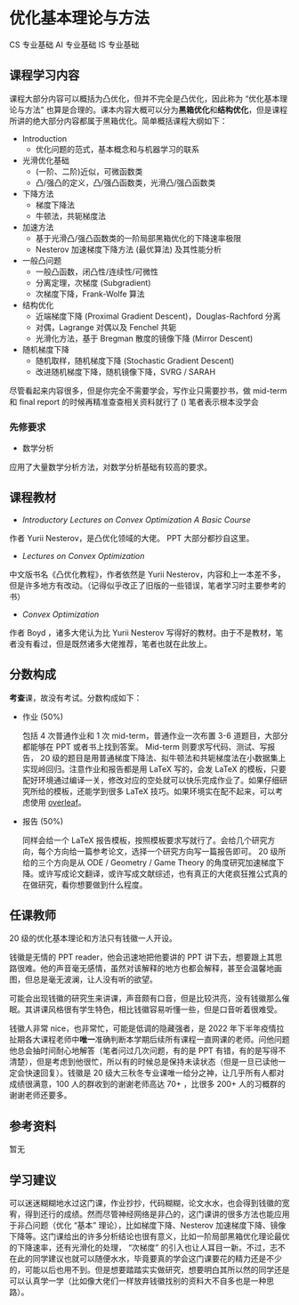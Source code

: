 # 优化基本理论与方法

<div class="badges">
<span class="badge cs-badge">CS 专业基础</span>
<span class="badge ai-badge">AI 专业基础</span>
<span class="badge is-badge">IS 专业基础</span>
</div>

## 课程学习内容

课程大部分内容可以概括为凸优化，但并不完全是凸优化，因此称为 “优化基本理论与方法” 也算是合理的。课本内容大概可以分为**黑箱优化**和**结构优化**，但是课程所讲的绝大部分内容都属于黑箱优化。简单概括课程大纲如下：

* Introduction
    - 优化问题的范式，基本概念和与机器学习的联系
* 光滑优化基础
    - (一阶、二阶)近似，可微函数类
    - 凸/强凸的定义，凸/强凸函数类，光滑凸/强凸函数类
* 下降方法
    - 梯度下降法
    - 牛顿法，共轭梯度法
* 加速方法
    - 基于光滑凸/强凸函数类的一阶局部黑箱优化的下降速率极限
    - Nesterov 加速梯度下降方法 (最优算法) 及其性能分析
* 一般凸问题
    - 一般凸函数，闭凸性/连续性/可微性
    - 分离定理，次梯度 (Subgradient)
    - 次梯度下降，Frank-Wolfe 算法
* 结构优化
    - 近端梯度下降 (Proximal Gradient Descent)，Douglas-Rachford 分离 
    - 对偶，Lagrange 对偶以及 Fenchel 共轭
    - 光滑化方法，基于 Bregman 散度的镜像下降 (Mirror Descent)
* 随机梯度下降
    - 随机取样，随机梯度下降 (Stochastic Gradient Descent)
    - 改进随机梯度下降，随机镜像下降，SVRG / SARAH

尽管看起来内容很多，但是你完全不需要学会，写作业只需要抄书，做 mid-term 和 final report 的时候再精准查查相关资料就行了 () 笔者表示根本没学会

### 先修要求

- 数学分析

应用了大量数学分析方法，对数学分析基础有较高的要求。

## 课程教材

* *Introductory Lectures on Convex Optimization A Basic Course*

作者 Yurii Nesterov，是凸优化领域的大佬。 PPT 大部分都抄自这里。

* *Lectures on Convex Optimization*

中文版书名《凸优化教程》，作者依然是 Yurii Nesterov，内容和上一本差不多，但是许多地方有改动。（记得似乎改正了旧版的一些错误，笔者学习时主要参考的书）

* *Convex Optimization*

作者 Boyd ，诸多大佬认为比 Yurii Nesterov 写得好的教材。由于不是教材，笔者没有看过，但是既然诸多大佬推荐，笔者也就在此放上。

## 分数构成

**考查**课，故没有考试。分数构成如下：

* 作业 (50%)

    包括 4 次普通作业和 1 次 mid-term，普通作业一次布置 3-6 道题目，大部分都能够在 PPT 或者书上找到答案。 Mid-term 则要求写代码、测试、写报告， 20 级的题目是用普通梯度下降法、拟牛顿法和共轭梯度法在小数据集上实现岭回归。注意作业和报告都是用 LaTeX 写的，会发 LaTeX 的模板，只要配好环境通过编译一关，修改对应的空处就可以快乐完成作业了。如果仔细研究所给的模板，还能学到很多 LaTeX 技巧。如果环境实在配不起来，可以考虑使用 [overleaf](https://www.overleaf.com/)。

* 报告 (50%)

    同样会给一个 LaTeX 报告模板，按照模板要求写就行了。会给几个研究方向，每个方向给一篇参考论文，选择一个研究方向写一篇报告即可。 20 级所给的三个方向是从 ODE / Geometry / Game Theory 的角度研究加速梯度下降。或许写成论文翻译，或许写成文献综述，也有真正的大佬疯狂推公式真的在做研究，看你想要做到什么程度。

## 任课教师

20 级的优化基本理论和方法只有钱徽一人开设。

钱徽是无情的 PPT reader，他会迅速地把他要讲的 PPT 讲下去，想要跟上其思路很难。他的声音毫无感情，虽然对该解释的地方也都会解释，甚至会温馨地画图，但总是毫无波澜，让人没有听的欲望。

可能会出现钱徽的研究生来讲课，声音颇有口音，但是比较洪亮，没有钱徽那么催眠。其讲课风格很有学生特色，相比钱徽容易听懂一些，但是口音听着很难受。

钱徽人非常 nice，也非常忙，可能是低调的隐藏强者，是 2022 年下半年疫情拉扯期各大课程老师中**唯一**准确判断本学期后续所有课程一直网课的老师。问他问题他总会抽时间耐心地解答（笔者问过几次问题，有的是 PPT 有错，有的是写得不清楚），但是考虑到他很忙，所以有的时候总是保持未读状态（但是一旦已读他一定会快速回复）。钱徽是 20 级大三秋冬专业课唯一给分之神，让几乎所有人都对成绩很满意，100 人的群收到的谢谢老师高达 70+ ，比很多 200+ 人的习概群的谢谢老师还要多。

## 参考资料

暂无

## 学习建议

可以迷迷糊糊地水过这门课，作业抄抄，代码糊糊，论文水水，也会得到钱徽的宽宥，得到还行的成绩。然而尽管神经网络是非凸的，这门课讲的很多方法也能应用于非凸问题（优化 “基本” 理论），比如梯度下降、Nesterov 加速梯度下降、镜像下降等。这门课给出的许多分析结论也很有意义，比如一阶局部黑箱优化理论最优的下降速率，还有光滑化的处理， “次梯度” 的引入也让人耳目一新。不过，志不在此的同学建议也就可以随便水水，毕竟要真的学会这门课要花的精力还是不少的，可能以后也用不到。但是想要踏踏实实做研究，想要明白其所以然的同学还是可以认真学一学（比如像大佬们一样放弃钱徽找别的资料大不自多也是一种思路）。
